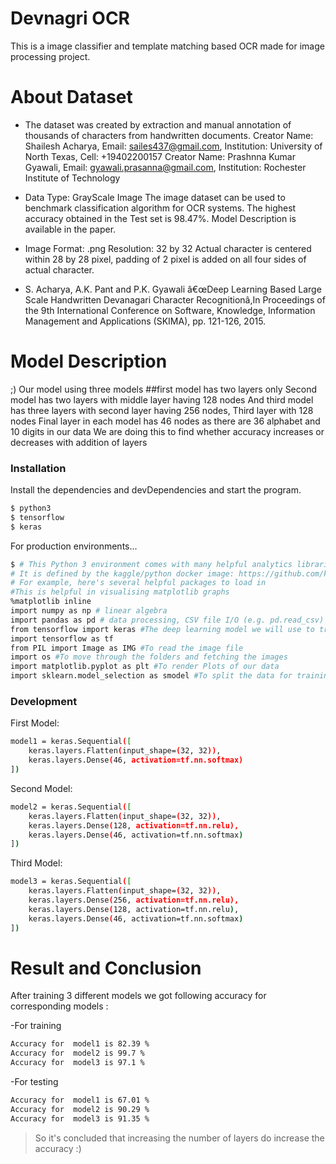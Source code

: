 # Devnagri OCR
This is a image classifier and template matching based OCR made for image processing project.

# About Dataset
- The dataset was created by extraction and manual annotation of thousands of characters from handwritten documents. Creator Name: Shailesh Acharya, Email: sailes437@gmail.com, Institution: University of North Texas, Cell: +19402200157 Creator Name: Prashnna Kumar Gyawali, Email: gyawali.prasanna@gmail.com, Institution: Rochester Institute of Technology

- Data Type: GrayScale Image The image dataset can be used to benchmark classification algorithm for OCR systems. The highest accuracy obtained in the Test set is 98.47%. Model Description is available in the paper.

- Image Format: .png Resolution: 32 by 32 Actual character is centered within 28 by 28 pixel, padding of 2 pixel is added on all four sides of actual character.

- S. Acharya, A.K. Pant and P.K. Gyawali â€œDeep Learning Based Large Scale Handwritten Devanagari Character Recognitionâ,In Proceedings of the 9th International Conference on Software, Knowledge, Information Management and Applications (SKIMA), pp. 121-126, 2015.

# Model Description

;)
Our model using three models ##first model has two layers only 
Second model has two layers with middle layer having 128 nodes
And third model has three layers with second layer having 256 nodes, Third layer with 128 nodes
Final layer in each model has 46 nodes as there are 36 alphabet and 10 digits in our data
We are doing this to find whether accuracy increases or decreases with addition of layers


### Installation



Install the dependencies and devDependencies and start the program.

```sh
$ python3
$ tensorflow
$ keras
```

For production environments...

```sh
$ # This Python 3 environment comes with many helpful analytics libraries installed
# It is defined by the kaggle/python docker image: https://github.com/kaggle/docker-python
# For example, here's several helpful packages to load in 
#This is helpful in visualising matplotlib graphs
%matplotlib inline   
import numpy as np # linear algebra
import pandas as pd # data processing, CSV file I/O (e.g. pd.read_csv)
from tensorflow import keras #The deep learning model we will use to train our dataset will make use of this
import tensorflow as tf
from PIL import Image as IMG #To read the image file
import os #To move through the folders and fetching the images
import matplotlib.pyplot as plt #To render Plots of our data
import sklearn.model_selection as smodel #To split the data for training and cross validation set
```

### Development


First Model:
```sh
model1 = keras.Sequential([
    keras.layers.Flatten(input_shape=(32, 32)),
    keras.layers.Dense(46, activation=tf.nn.softmax)
])
```

Second Model:
```sh
model2 = keras.Sequential([
    keras.layers.Flatten(input_shape=(32, 32)),
    keras.layers.Dense(128, activation=tf.nn.relu),
    keras.layers.Dense(46, activation=tf.nn.softmax)
])
```

Third Model:
```sh
model3 = keras.Sequential([
    keras.layers.Flatten(input_shape=(32, 32)),
    keras.layers.Dense(256, activation=tf.nn.relu),
    keras.layers.Dense(128, activation=tf.nn.relu),
    keras.layers.Dense(46, activation=tf.nn.softmax)
])
```

# Result and Conclusion

After training 3 different models we got following accuracy for corresponding models :

-For training
```sh
Accuracy for  model1 is 82.39 %
Accuracy for  model2 is 99.7 %
Accuracy for  model3 is 97.1 %
```

-For testing
```sh
Accuracy for  model1 is 67.01 %
Accuracy for  model2 is 90.29 %
Accuracy for  model3 is 91.35 %
```


>So it's concluded that increasing the number of layers do increase the accuracy :)
